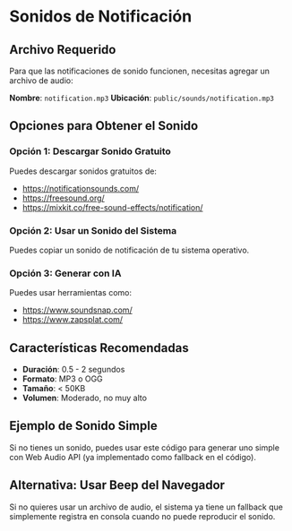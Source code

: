 # Sonidos de Notificación

## Archivo Requerido

Para que las notificaciones de sonido funcionen, necesitas agregar un archivo de audio:

**Nombre**: `notification.mp3`
**Ubicación**: `public/sounds/notification.mp3`

## Opciones para Obtener el Sonido

### Opción 1: Descargar Sonido Gratuito
Puedes descargar sonidos gratuitos de:
- https://notificationsounds.com/
- https://freesound.org/
- https://mixkit.co/free-sound-effects/notification/

### Opción 2: Usar un Sonido del Sistema
Puedes copiar un sonido de notificación de tu sistema operativo.

### Opción 3: Generar con IA
Puedes usar herramientas como:
- https://www.soundsnap.com/
- https://www.zapsplat.com/

## Características Recomendadas

- **Duración**: 0.5 - 2 segundos
- **Formato**: MP3 o OGG
- **Tamaño**: < 50KB
- **Volumen**: Moderado, no muy alto

## Ejemplo de Sonido Simple

Si no tienes un sonido, puedes usar este código para generar uno simple con Web Audio API (ya implementado como fallback en el código).

## Alternativa: Usar Beep del Navegador

Si no quieres usar un archivo de audio, el sistema ya tiene un fallback que simplemente registra en consola cuando no puede reproducir el sonido.
